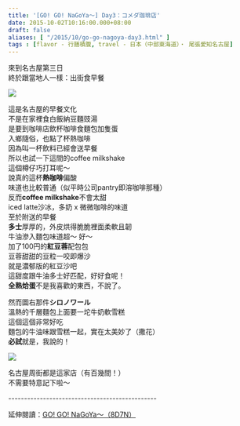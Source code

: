 ```yaml
---
title: '[GO! GO! NaGoYa～] Day3：コメダ珈琲店'
date: 2015-10-02T10:16:00.000+08:00
draft: false
aliases: [ "/2015/10/go-go-nagoya-day3.html" ]
tags : [flavor - 行膳積腹, travel - 日本（中部東海道）・ 尾張愛知名古屋]
---
```


來到名古屋第三日  
終於跟當地人一樣：出街食早餐  

[![](https://c1.staticflickr.com/1/644/21152319034_bdef0628c7_z.jpg)](https://c1.staticflickr.com/1/644/21152319034_bdef0628c7_z.jpg)

這是名古屋的早餐文化  
不是在家裡食白飯納豆麵豉湯  
是要到咖啡店飲杯咖啡食麵包加隻蛋  
入鄉隨俗，也點了杯熱咖啡  
因為叫一杯飲料已經會送早餐  
所以也試一下這間的coffee milkshake  
這個樽仔巧打耳呢～  
說真的這杯**熱咖啡**偏酸  
味道也比較普通（似平時公司pantry即溶咖啡那種）  
反而**coffee milkshake**不會太甜  
iced latte沙冰，多奶 x 微微咖啡的味道  
至於附送的早餐  
**多士**厚厚的，外皮烘得脆脆裡面柔軟且韌  
牛油滲入麵包味道超～ 好～  
加了100円的**紅豆蓉**配包包  
豆蓉甜甜的豆粒一咬即爆沙  
就是濃郁版的紅豆沙吧  
這甜度跟牛油多士好匹配，好好食呢！  
**全熟烚蛋**不是我喜歡的東西，不說了。  
  
然而圖右那件**シロノワール**  
溫熱的千層麵包上面要一坨牛奶軟雪糕  
這個這個非常好吃  
麵包的牛油味跟雪糕一起，實在太美妙了（撒花）  
**必試**就是，我說的！  

[![](https://c2.staticflickr.com/6/5820/21775013515_335e67c638_z.jpg)](https://c2.staticflickr.com/6/5820/21775013515_335e67c638_z.jpg)

名古屋周街都是這家店（有百幾間！）  
不需要特意記下啦～  
  
\-----------------------------------------------  
  
延伸閱讀：[GO! GO! NaGoYa～（8D7N）](http://www.hidie.net/2015/11/go-go-nagoya8d7n.html)